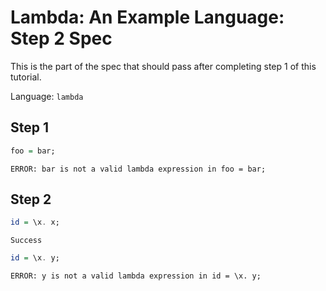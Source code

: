 # Lambda: An Example Language: Step 2 Spec

This is the part of the spec that should pass after completing step 1 of this
tutorial.

Language: `lambda`

## Step 1

```haskell
foo = bar;
```
```status
ERROR: bar is not a valid lambda expression in foo = bar;
```

## Step 2

```haskell
id = \x. x;
```
```status
Success
```

```haskell
id = \x. y;
```
```status
ERROR: y is not a valid lambda expression in id = \x. y;
```
